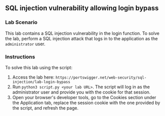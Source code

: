 ## SQL injection vulnerability allowing login bypass
### Lab Scenario
  This lab contains a SQL injection vulnerability in the login function. To solve the lab, perform a SQL injection attack that logs in to the application as the `administrator` user.

### Instructions
To solve this lab using the script:
1. Access the lab here: `https://portswigger.net/web-security/sql-injection/lab-login-bypass`
2. Run `python3 script.py <your lab URL>`.
   The script will log in as the administrator user and provide you with the cookie for that session.
3. Open your browser's developer tools, go to the Cookies section under the Application tab, replace the session cookie with the one provided by the script, and refresh the page.
